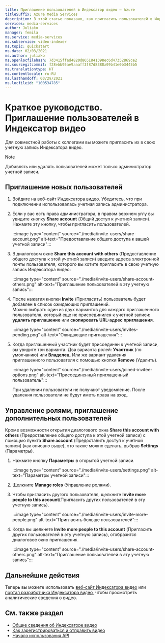 ```yaml
---
title: Приглашение пользователей в Индексатор видео — Azure
titleSuffix: Azure Media Services
description: В этой статье показано, как пригласить пользователей в Индексатор видео.
services: media-services
author: Juliako
manager: femila
ms.service: media-services
ms.subservice: video-indexer
ms.topic: quickstart
ms.date: 02/03/2021
ms.author: juliako
ms.openlocfilehash: 7d3415ffad4820d8651841398ec6d47352869ce2
ms.sourcegitcommit: f28ebb95ae9aaaff3f87d8388a09b41e0b3445b5
ms.translationtype: HT
ms.contentlocale: ru-RU
ms.lasthandoff: 03/29/2021
ms.locfileid: "100534785"
---
```

# <a name="quickstart-invite-users-to-video-indexer"></a>Краткое руководство. Приглашение пользователей в Индексатор видео

Для совместной работы с коллегами вы можете пригласить их в свою учетную запись Индексатора видео. 

> [!NOTE]
> Добавлять или удалять пользователей может только администратор учетной записи.

## <a name="invite-new-users"></a>Приглашение новых пользователей

1. Войдите на веб-сайт [Индексатора видео](https://www.videoindexer.ai/). Убедитесь, что при подключении использовалась учетная запись администратора.
1. Если у вас есть права администратора, в правом верхнем углу вы увидите кнопку **Share account** (Общий доступ к учетной записи). Нажмите эту кнопку, чтобы пригласить пользователей. 

    :::image type="content" source="./media/invite-users/share-account.png" alt-text="Предоставление общего доступа к вашей учетной записи":::
1. В диалоговом окне **Share this account with others** (Предоставление общего доступа к этой учетной записи) введите адреса электронной почты пользователя, которого вы хотите пригласить в свою учетную запись Индексатора видео:

    :::image type="content" source="./media/invite-users/share-account-others.png" alt-text="Приглашение пользователей в эту учетную запись":::  
1. После нажатия кнопки **Invite** (Пригласить) пользователь будет добавлен в список ожидающих приглашений. <br/>Можно выбрать один из двух вариантов для каждого приглашенного пользователя, который еще не присоединился к учетной записи: **удалить приглашение** или **скопировать URL-адрес приглашения**.

    :::image type="content" source="./media/invite-users/invites-pending.png" alt-text="Ожидающие приглашения":::  
1. Когда приглашенный участник будет присоединен к учетной записи, вы увидите три варианта. Два варианта ролей: **Участник** (по умолчанию) или **Владелец**. Или же вариант удаления приглашенного пользователя с помощью кнопки **Remove** (Удалить).

    :::image type="content" source="./media/invite-users/joined-invitee-options.png" alt-text="Присоединенный приглашенный пользователь":::  

    При удалении пользователи не получают уведомление. После удаления пользователи не будут иметь права на вход.

## <a name="manage-roles-invite-more-users"></a>Управление ролями, приглашение дополнительных пользователей

Кроме возможности открытия диалогового окна **Share this account with others** (Предоставление общего доступа к этой учетной записи) с помощью пункта **Share account** (Предоставить доступ к учетной записи) (как описано выше), это также можно сделать, выбрав **Settings** (Параметры).

1. Нажмите кнопку **Параметры** в открытой учетной записи. 

    :::image type="content" source="./media/invite-users/settings.png" alt-text="Параметры учетной записи":::  
1. Щелкните **Manage roles** (Управление ролями).
1. Чтобы пригласить другого пользователя, щелкните **Invite more people to this account**(Пригласить других пользователей в эту учетную запись).

    :::image type="content" source="./media/invite-users/invite-more-people.png" alt-text="Пригласить больше пользователей":::  
1. Когда вы щелкнете **Invite more people to this account** (Пригласить других пользователей в эту учетную запись), отобразится диалоговое окно приглашения.
 
    :::image type="content" source="./media/invite-users/share-account-others.png" alt-text="Приглашение пользователей в эту учетную запись":::  

## <a name="next-steps"></a>Дальнейшие действия

Теперь вы можете использовать [веб-сайт Индексатора видео](video-indexer-view-edit.md) или [портал разработчика Индексатора видео](video-indexer-use-apis.md), чтобы просмотреть аналитические сведения о видео.

## <a name="see-also"></a>См. также раздел

- [Общие сведения об Индексаторе видео](video-indexer-overview.md)
- [Как зарегистрироваться и отправить видео](video-indexer-get-started.md)
- [Начало использования API](video-indexer-use-apis.md)
